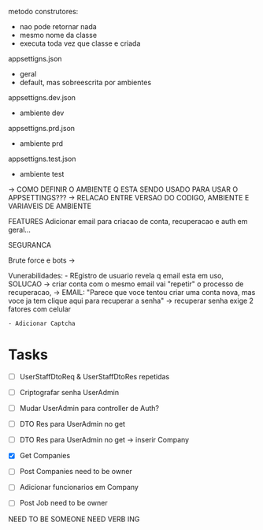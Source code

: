 metodo construtores:
- nao pode retornar nada
- mesmo nome da classe
- executa toda vez que classe e criada



appsettigns.json
- geral
- default, mas sobreescrita por ambientes

appsettigns.dev.json
- ambiente dev

appsettigns.prd.json
- ambiente prd

appsettigns.test.json
- ambiente test



-> COMO DEFINIR O AMBIENTE Q ESTA SENDO USADO PARA USAR O APPSETTINGS???
-> RELACAO ENTRE VERSAO DO CODIGO, AMBIENTE E VARIAVEIS DE AMBIENTE


FEATURES
Adicionar email para criacao de conta, recuperacao e auth em geral...



SEGURANCA

Brute force e bots ->

Vunerabilidades:
    - REgistro de usuario revela q email esta em uso, SOLUCAO -> criar conta com o mesmo email vai "repetir" o processo de recuperacao,
        -> EMAIL: "Parece que voce tentou criar uma conta nova, mas voce ja tem clique aqui para recuperar a senha" -> recuperar senha exige 2 fatores com celular
    
    - Adicionar Captcha







# Tasks
- [ ] UserStaffDtoReq & UserStaffDtoRes repetidas 
- [ ] Criptografar senha UserAdmin
- [ ] Mudar UserAdmin para controller de Auth?
- [ ] DTO Res para UserAdmin no get
- [ ] DTO Res para UserAdmin no get -> inserir Company

- [x] Get Companies
- [ ] Post Companies need to be owner

- [ ] Adicionar funcionarios em Company

- [ ] Post Job need to be owner





NEED TO BE SOMEONE
NEED VERB ING